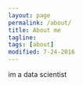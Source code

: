 ```yaml
---
layout: page
permalink: /about/
title: About me
tagline: 
tags: [about]
modified: 7-24-2016
---
```


im a data scientist